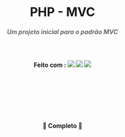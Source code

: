 <h1 align="center">PHP - MVC</h1>

<h5 align="center" style="color:#696969;">Um projeto inicial para o padrão MVC<br><br><br></h5>
<h4 align="center">
Feito com : <img src="https://img.shields.io/static/v1?label=&message=HTML5&color=FFF&style=for-the-badge&logo=html5"/>
<img src="https://img.shields.io/static/v1?label=&message=PHP&color=FFF&style=for-the-badge&logo=PHP"/>
<img src="https://img.shields.io/static/v1?label=&message=CSS3&color=1572B6&style=for-the-badge&logo=css3"/></h4><br><br><br><br><br>


<h4 align="center">  🚀  Completo 🚀</h4>